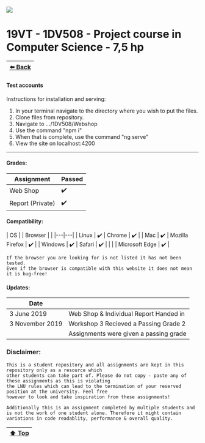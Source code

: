 ##### ![](https://mymoodle.lnu.se/pluginfile.php/1/theme_essential/logo/1573077602/lnu-logo.png)
# 19VT - 1DV508 - Project course in Computer Science - 7,5 hp
| [:arrow_left: Back](../../../) |
|---|

#### Test accounts

Instructions for installation and serving:

1. In your terminal navigate to the directory where you wish to put the files.
2. Clone files from repository.
2. Navigate to .../1DV508/Webshop
3. Use the command "npm i" 
4. When that is complete, use the command "ng serve"
5. View the site on localhost:4200
--------------------------------------

#### Grades:
| Assignment | Passed |
|---|---|
| Web Shop | :heavy_check_mark: |
| Report (Private) | :heavy_check_mark: |

#### Compatibility:
| OS |  | Browser |  |
|---|---|
| Linux | :heavy_check_mark: | Chrome | :heavy_check_mark: |
| Mac | :heavy_check_mark: | Mozilla Firefox | :heavy_check_mark: |
| Windows | :heavy_check_mark: | Safari | :heavy_check_mark: |
| | | Microsoft Edge | :heavy_check_mark: |

```
If the browser you are looking for is not listed it has not been tested.
Even if the browser is compatible with this website it does not mean it is bug-free!
```

#### Updates:
| Date |  |
|---|---|
| 3 June 2019 | Web Shop & Individual Report Handed in |
| 3 November 2019 | Workshop 3 Recieved a Passing Grade 2 |
|  | Assignments were given a passing grade |

### Disclaimer:
```
This is a student repository and all assignments are kept in this repository only as a resource which 
other students can take part of. Please do not copy - paste any of these assignments as this is violating 
the LNU rules which can lead to the termination of your reserved position at the university. Feel free 
however to look and take inspiration from these assignments!

Additionally this is an assignment completed by multiple students and is not the work of one student alone. Therefore it might contain variations in code readablity, performance & overall quality.
```

| [:arrow_up: Top]() |
|---|

